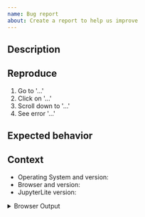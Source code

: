 ```yaml
---
name: Bug report
about: Create a report to help us improve
---
```


<!--
Welcome! Before creating a new issue:
* Search for relevant issues
* Follow the issue reporting guidelines:
https://github.com/jtpio/jupyterlite/blob/main/CONTRIBUTING.md
-->

## Description

<!--Describe the bug clearly and concisely. Include screenshots if possible-->

## Reproduce

<!--Describe step-by-step instructions to reproduce the behavior-->

1. Go to '...'
2. Click on '...'
3. Scroll down to '...'
4. See error '...'

<!--Describe how you diagnosed the issue. See the guidelines at
 https://github.com/jtpio/jupyterlite/blob/main/CONTRIBUTING.md -->

## Expected behavior

<!--Describe what you expected to happen-->

## Context

<!--Complete the following for context, and add any other relevant context-->

- Operating System and version:
- Browser and version:
- JupyterLite version:

<details><summary>Browser Output</summary>
<pre>
Paste the output from your browser Javascript console here.
</pre>
</details>
